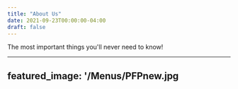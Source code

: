```yaml
---
title: "About Us"
date: 2021-09-23T00:00:00-04:00
draft: false
---
```


The most important things you'll never need to know! 

---
featured_image: '/Menus/PFPnew.jpg
---
